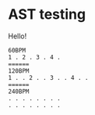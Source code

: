 # AST testing

Hello!

```regolith
60BPM
1 . 2 . 3 . 4 .
======
120BPM
1 . . 2 . . 3 . . 4 . .
======
240BPM
. . . . . . . .
. . . . . . . .
```
